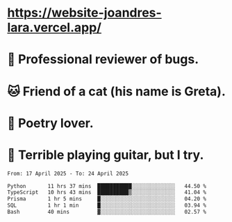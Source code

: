 # https://website-joandres-lara.vercel.app/
# 🐛 Professional reviewer of bugs.
# 🐱 Friend of a cat (his name is Greta).
# 📜 Poetry lover.
# 🎸 Terrible playing guitar, but I try.

<!--START_SECTION:waka-->

```txt
From: 17 April 2025 - To: 24 April 2025

Python       11 hrs 37 mins  ███████████░░░░░░░░░░░░░░   44.50 %
TypeScript   10 hrs 43 mins  ██████████▒░░░░░░░░░░░░░░   41.04 %
Prisma       1 hr 5 mins     █░░░░░░░░░░░░░░░░░░░░░░░░   04.20 %
SQL          1 hr 1 min      █░░░░░░░░░░░░░░░░░░░░░░░░   03.94 %
Bash         40 mins         ▓░░░░░░░░░░░░░░░░░░░░░░░░   02.57 %
```

<!--END_SECTION:waka-->
